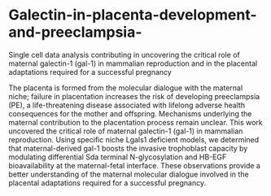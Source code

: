 # Galectin-in-placenta-development-and-preeclampsia-
Single cell data analysis contributing in uncovering the critical role of maternal galectin-1 (gal-1) in mammalian reproduction and in the placental adaptations required for a successful pregnancy

The placenta is formed from the molecular dialogue with the maternal niche; failure in placentation increases the risk of developing preeclampsia (PE), a life-threatening disease associated with lifelong adverse health consequences for the mother and offspring. Mechanisms underlying the maternal contribution to the placentation process remain unclear. This work uncovered the critical role of maternal galectin-1 (gal-1) in mammalian reproduction. Using specific niche Lgals1 deficient models, we determined that maternal-derived gal-1 boosts the invasive trophoblast capacity by modulating differential Sda terminal N-glycosylation and HB-EGF bioavailability at the maternal-fetal interface. These observations provide a better understanding of the maternal molecular dialogue involved in the placental adaptations required for a successful pregnancy.
